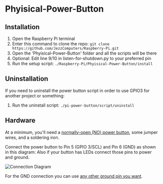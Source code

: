 # Phyisical-Power-Button
## Installation

1. Open the Raspberry Pi terminal
1. Enter this command to clone the repo: `git clone https://github.com/JezzComputers/Raspberry-Pi.git`
2. Open the 'Phyisical-Power-Button' folder and all the scripts will be there
4. Optional: Edit line 9/10 in listen-for-shutdown.py to your preferred pin
5. Run the setup script: `./Raspberry-Pi/Phyisical-Power-Button/install`

## Uninstallation

If you need to uninstall the power button script in order to use GPIO3 for another project or something:

1. Run the uninstall script: `./pi-power-button/script/uninstall`

## Hardware

At a minimum, you'll need a [normally-open (NO) power button](https://www.amazon.com/weideer-MomentaryPush-Waterproof-Mounting-M-12-POWER-T-R-X/dp/B095S6VTHS/ref=sr_1_14?crid=3VULKU8TYQ92A&keywords=momentary%2Bpush%2Bbutton%2Bwith%2Bwires&qid=1680087678&sprefix=momentery%2Bpush%2Bbutton%2Bwith%2Bwires%2Caps%2C509&sr=8-14&th=1), some jumper wires, and a soldering iron.

Connect the power button to Pin 5 (GPIO 3/SCL) and Pin 6 (GND) as shown in this diagram:
Also if your button has LEDs connect those pins to power and ground.

![Connection Diagram](https://raw.githubusercontent.com/Howchoo/pi-power-button/master/diagrams/pinout.png)

For the GND connection you can use [any other ground pin you want](https://pinout.xyz/).
